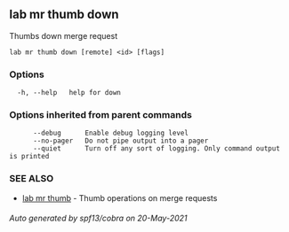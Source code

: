## lab mr thumb down

Thumbs down merge request

```
lab mr thumb down [remote] <id> [flags]
```

### Options

```
  -h, --help   help for down
```

### Options inherited from parent commands

```
      --debug      Enable debug logging level
      --no-pager   Do not pipe output into a pager
      --quiet      Turn off any sort of logging. Only command output is printed
```

### SEE ALSO

* [lab mr thumb](lab_mr_thumb.md)	 - Thumb operations on merge requests

###### Auto generated by spf13/cobra on 20-May-2021
